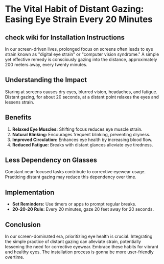 # The Vital Habit of Distant Gazing: Easing Eye Strain Every 20 Minutes
##            check wiki for Installation Instructions 

In our screen-driven lives, prolonged focus on screens often leads to eye strain known as "digital eye strain" or "computer vision syndrome." A simple yet effective remedy is consciously gazing into the distance, approximately 200 meters away, every twenty minutes.

## Understanding the Impact

Staring at screens causes dry eyes, blurred vision, headaches, and fatigue. Distant gazing, for about 20 seconds, at a distant point relaxes the eyes and lessens strain.

## Benefits

1. **Relaxed Eye Muscles:** Shifting focus reduces eye muscle strain.
2. **Natural Blinking:** Encourages frequent blinking, preventing dryness.
3. **Improved Circulation:** Enhances eye health by increasing blood flow.
4. **Reduced Fatigue:** Breaks with distant glances alleviate eye tiredness.

## Less Dependency on Glasses

Constant near-focused tasks contribute to corrective eyewear usage. Practicing distant gazing may reduce this dependency over time.

## Implementation

- **Set Reminders:** Use timers or apps to prompt regular breaks.
- **20-20-20 Rule:** Every 20 minutes, gaze 20 feet away for 20 seconds.

## Conclusion

In our screen-dominated era, prioritizing eye health is crucial. Integrating the simple practice of distant gazing can alleviate strain, potentially lessening the need for corrective eyewear. Embrace these habits for vibrant and healthy eyes. The installation process is gonna be more user-friendly overtime.

